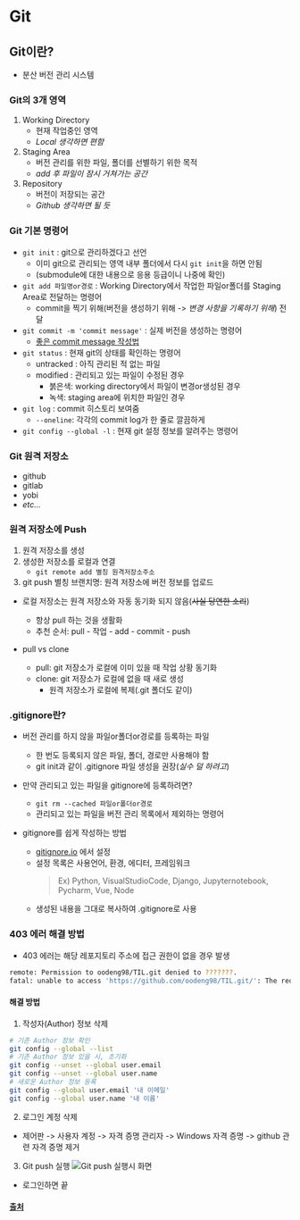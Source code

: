 # Git

## Git이란?
 - 분산 버전 관리 시스템

### Git의 3개 영역

1. Working Directory
    * 현재 작업중인 영역
    * *Local 생각하면 편함*
2. Staging Area
    * 버전 관리를 위한 파일, 폴더를 선별하기 위한 목적
    * *add 후 파일이 잠시 거쳐가는 공간*
3. Repository
    * 버전이 저장되는 공간
    * *Github 생각하면 될 듯*

### Git 기본 명령어

* `git init` : git으로 관리하겠다고 선언
    * 이미 git으로 관리되는 영역 내부 폴더에서 다시 `git init`을 하면 안됨
    * (submodule에 대한 내용으로 응용 등급이니 나중에 확인)
* `git add 파일명or경로` : Working Directory에서 작업한 파일or폴더를 Staging Area로 전달하는 명령어  
    * commit을 찍기 위해(버전을 생성하기 위해 -> *변경 사항을 기록하기 위해*) 전달
* `git commit -m 'commit message'` : 실제 버전을 생성하는 명령어
    * [좋은 commit message 작성법](./commit_message_rule.md)  
* `git status` : 현재 git의 상태를 확인하는 명령어
    * untracked : 아직 관리된 적 없는 파일
    * modified : 관리되고 있는 파일이 수정된 경우
        * 붉은색: working directory에서 파일이 변경or생성된 경우
        * 녹색: staging area에 위치한 파일인 경우
* `git log` : commit 히스토리 보여줌
    * `--oneline`: 각각의 commit log가 한 줄로 깔끔하게
* `git config --global -l` : 현재 git 설정 정보를 알려주는 명령어


### Git 원격 저장소

* github
* gitlab
* yobi
* *etc...*

### 원격 저장소에 Push

1. 원격 저장소를 생성
2. 생성한 저장소를 로컬과 연결
    * `git remote add 별칭 원격저장소주소`
3. git push 별칭 브랜치명: 원격 저장소에 버전 정보를 업로드

* 로컬 저장소는 원격 저장소와 자동 동기화 되지 않음(~~사실 당연한 소리~~)
    * 항상 pull 하는 것을 생활화
    * 추천 순서: pull - 작업 - add - commit - push

* pull vs clone
    * pull: git 저장소가 로컬에 이미 있을 때 작업 상황 동기화
    * clone: git 저장소가 로컬에 없을 때 새로 생성
        * 원격 저장소가 로컬에 복제(.git 폴더도 같이)
### .gitignore란?
* 버전 관리를 하지 않을 파일or폴더or경로를 등록하는 파일
    * 한 번도 등록되지 않은 파일, 폴더, 경로만 사용해야 함
    * git init과 같이 .gitignore 파일 생성을 권장(*실수 덜 하려고*)
* 만약 관리되고 있는 파일을 gitignore에 등록하려면?
    * `git rm --cached 파일or폴더or경로`
    * 관리되고 있는 파일을 버전 관리 목록에서 제외하는 명령어


* gitignore를 쉽게 작성하는 방법
    * [gitignore.io](https://www.toptal.com/developers/gitignore/) 에서 설정
    * 설정 목록은 사용언어, 환경, 에디터, 프레임워크
        > Ex) Python, VisualStudioCode, Django, Jupyternotebook, Pycharm, Vue, Node
    * 생성된 내용을 그대로 복사하여 .gitignore로 사용

### 403 에러 해결 방법
- 403 에러는 해당 레포지토리 주소에 접근 권한이 없을 경우 발생
```bash
remote: Permission to oodeng98/TIL.git denied to ???????.
fatal: unable to access 'https://github.com/oodeng98/TIL.git/': The requested URL returned error: 403
```
#### 해결 방법
1. 작성자(Author) 정보 삭제
```bash
# 기존 Author 정보 확인
git config --global --list
# 기존 Author 정보 있을 시, 초기화
git config --unset --global user.email
git config --unset --global user.name
# 새로운 Author 정보 등록
git config --global user.email '내 이메일'
git config --global user.name '내 이름'
```
2. 로그인 계정 삭제
- 제어판 -> 사용자 계정 -> 자격 증명 관리자 -> Windows 자격 증명 -> github 관련 자격 증명 제거

3. Git push 실행
![Git push 실행시 화면](https://img1.daumcdn.net/thumb/R1280x0/?scode=mtistory2&fname=https%3A%2F%2Fblog.kakaocdn.net%2Fdn%2Fcvwpoc%2FbtqDvgxGy4Y%2FhNJg8JSP395eFq7eSTCMDk%2Fimg.png)
- 로그인하면 끝
#### [출처](https://somjang.tistory.com/entry/Git-Git-Bash-%ED%84%B0%EB%AF%B8%EB%84%90-%EA%B3%84%EC%A0%95-%EB%B3%80%EA%B2%BD-%EB%B0%A9%EB%B2%95)